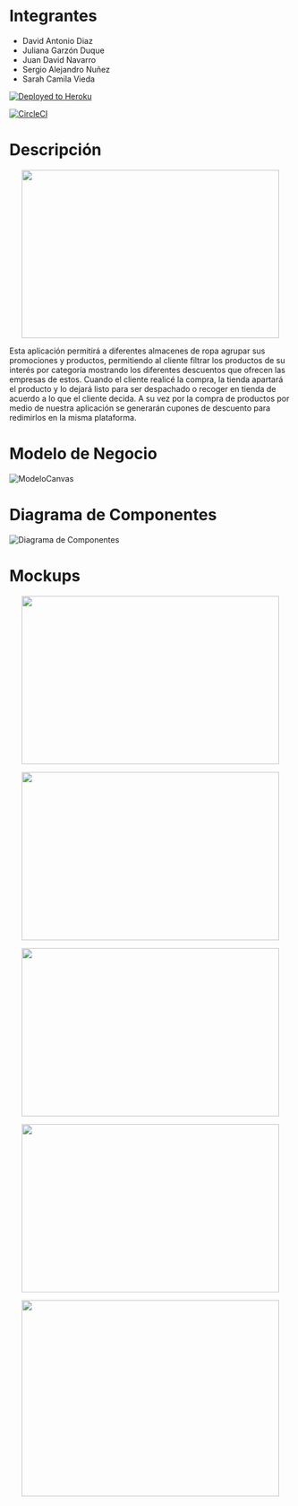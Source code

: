 ﻿﻿
# Integrantes

- David Antonio Diaz
- Juliana Garzón Duque
- Juan David Navarro
- Sergio Alejandro Nuñez
- Sarah Camila Vieda


[![Deployed to Heroku](https://www.herokucdn.com/deploy/button.png)](https://salesbox-alpha.herokuapp.com/)

[![CircleCI](https://circleci.com/gh/AlphaIETI/salesbox-FRONTEND.svg?style=svg)](https://circleci.com/gh/AlphaIETI/salesbox-FRONTEND)


# Descripción
<p align="center">
  <img width="460" height="300" src=https://user-images.githubusercontent.com/43153078/90345669-38687d00-dfe8-11ea-98ca-5595bd61b55b.PNG>
</p>


Esta aplicación permitirá a diferentes almacenes de ropa agrupar sus promociones y productos, permitiendo al cliente filtrar los productos de su interés por categoría mostrando los diferentes descuentos que ofrecen las empresas de estos. Cuando el cliente realicé la compra, la tienda apartará el producto y lo dejará listo para ser despachado o recoger en tienda de acuerdo a lo que el cliente decida. A su vez por la compra de productos por medio de nuestra aplicación se generarán cupones de descuento para redimirlos en la misma plataforma. 

# Modelo de Negocio 

![ModeloCanvas](https://user-images.githubusercontent.com/48154086/92672510-7488b800-f2de-11ea-95a9-d402cb0fe2b1.PNG)


# Diagrama de Componentes 

![Diagrama de Componentes](https://user-images.githubusercontent.com/48154086/92671668-78b3d600-f2dc-11ea-9837-588672a56d0f.PNG)

# Mockups

<p align="center">
  <img width="460" height="300" src=https://user-images.githubusercontent.com/43153078/90345739-e8d68100-dfe8-11ea-8414-a4dd440ecbae.PNG>
</p>

<p align="center">
  <img width="460" height="300" src=https://user-images.githubusercontent.com/43153078/90345740-eaa04480-dfe8-11ea-8afe-4ae11921d8e6.PNG>
</p>

<p align="center">
  <img width="460" height="300" src=https://user-images.githubusercontent.com/43153078/90345741-eb38db00-dfe8-11ea-9c23-1b21dc7e74f7.PNG>
</p>

<p align="center">
  <img width="460" height="300" src=https://user-images.githubusercontent.com/43153078/90345742-ebd17180-dfe8-11ea-976d-321b46b8cf73.PNG>
</p>

<p align="center">
  <img width="460" height="350" src=https://user-images.githubusercontent.com/43153078/90345743-ebd17180-dfe8-11ea-935e-68bfef58f3d4.PNG>
</p>








